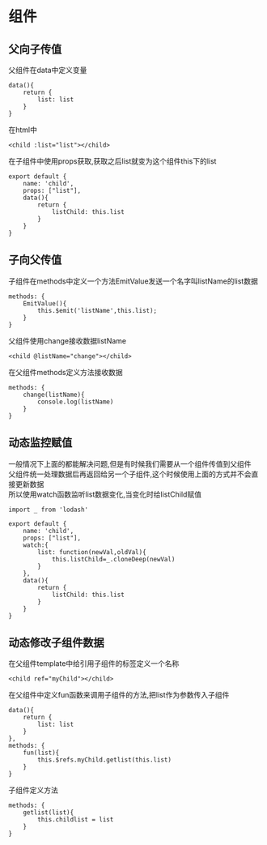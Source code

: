 # 组件

## 父向子传值

  父组件在data中定义变量
    
    data(){
        return {
            list: list
        }
    }

  在html中

    <child :list="list"></child>


  在子组件中使用props获取,获取之后list就变为这个组件this下的list

    export default {
        name: 'child',
        props: ["list"],
        data(){
            return {
                listChild: this.list
            }
        }
    }


## 子向父传值

  子组件在methods中定义一个方法EmitValue发送一个名字叫listName的list数据

    methods: {
        EmitValue(){
            this.$emit('listName',this.list);
        }
    }

  父组件使用change接收数据listName

    <child @listName="change"></child>

  在父组件methods定义方法接收数据

    methods: {
        change(listName){
            console.log(listName)
        }
    }

## 动态监控赋值

  一般情况下上面的都能解决问题,但是有时候我们需要从一个组件传值到父组件  
  父组件统一处理数据后再返回给另一个子组件,这个时候使用上面的方式并不会直接更新数据  
  所以使用watch函数监听list数据变化,当变化时给listChild赋值

    import _ from 'lodash'

    export default {
        name: 'child',
        props: ["list"],
        watch:{
            list: function(newVal,oldVal){
                this.listChild=_.cloneDeep(newVal)                
            }
        },
        data(){
            return {
                listChild: this.list
            }
        }
    }

## 动态修改子组件数据

  在父组件template中给引用子组件的标签定义一个名称

    <child ref="myChild"></child>

  在父组件中定义fun函数来调用子组件的方法,把list作为参数传入子组件

    data(){
        return {
            list: list
        }
    },
    methods: {
        fun(list){
            this.$refs.myChild.getlist(this.list)
        }
    }

  子组件定义方法

    methods: {
        getlist(list){
            this.childlist = list
        }
    }